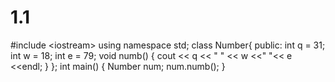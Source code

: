 # 1.1
#include &lt;iostream> using namespace std; class Number{ public:  int q = 31;  int w = 18;  int e = 79;  void numb()  {   cout &lt;&lt; q &lt;&lt; " " &lt;&lt; w &lt;&lt;" "&lt;&lt; e &lt;&lt;endl;  } }; int main() {  Number num;  num.numb(); }
